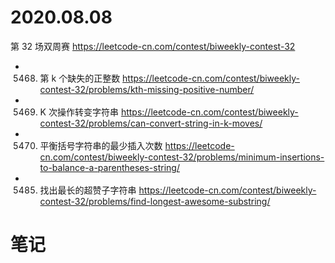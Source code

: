 
# 2020.08.08

第 32 场双周赛 https://leetcode-cn.com/contest/biweekly-contest-32
- 5468. 第 k 个缺失的正整数 https://leetcode-cn.com/contest/biweekly-contest-32/problems/kth-missing-positive-number/
- 5469. K 次操作转变字符串 https://leetcode-cn.com/contest/biweekly-contest-32/problems/can-convert-string-in-k-moves/
- 5470. 平衡括号字符串的最少插入次数 https://leetcode-cn.com/contest/biweekly-contest-32/problems/minimum-insertions-to-balance-a-parentheses-string/
- 5485. 找出最长的超赞子字符串 https://leetcode-cn.com/contest/biweekly-contest-32/problems/find-longest-awesome-substring/

# 笔记
